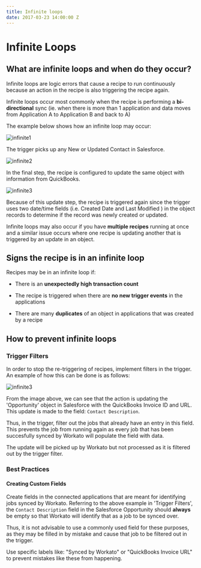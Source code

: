 ```yaml
---
title: Infinite loops
date: 2017-03-23 14:00:00 Z
---
```


# Infinite Loops

## What are infinite loops and when do they occur? 
Infinite loops are logic errors that cause a recipe to run continuously because an action in the recipe is also triggering the recipe again.

Infinite loops occur most commonly when the recipe is performing a **bi-directional** sync (ie. when there is more than 1 application and data moves from Application A to Application B and back to A) 

The example below shows how an infinite loop may occur: 

![infinite1](~@img/infinite-loops/infinite1.jpg)

The trigger picks up any New or Updated Contact in Salesforce. 

![infinite2](~@img/infinite-loops/infinite2.jpg)

In the final step, the recipe is configured to update the same object with information from QuickBooks.

![infinite3](~@img/infinite-loops/infinite3.jpg)

Because of this update step, the recipe is triggered again since the trigger uses two date/time fields (i.e. Created Date and Last Modified ) in the object records to determine if the record was newly created or updated.

Infinite loops may also occur if you have **multiple recipes** running at once and a similar issue occurs where one recipe is updating another that is triggered by an update in an object.

## Signs the recipe is in an infinite loop

Recipes may be in an infinite loop if:

  * There is an **unexpectedly high transaction count** 
  
  * The recipe is triggered when there are **no new trigger events** in the applications
  
  * There are many **duplicates** of an object in applications that was created by a recipe

## How to prevent infinite loops

### Trigger Filters
In order to stop the re-triggering of recipes, implement filters in the trigger. An example of how this can be done is as follows:

![infinite3](~@img/infinite-loops/infinite3.jpg)

From the image above, we can see that the action is updating the 'Opportunity' object in Salesforce with the QuickBooks Invoice ID and URL. This update is made to the field: `Contact Description`. 

Thus, in the trigger, filter out the jobs that already have an entry in this field. This prevents the job from running again as every job that has been succesfully synced by Workato will populate the field with data. 

The update will be picked up by Workato but not processed as it is filtered out by the trigger filter.


### Best Practices

#### Creating Custom Fields
Create fields in the connected applications that are meant for identifying jobs synced by Workato. Referring to the above example in 'Trigger Filters', the `Contact Description` field in the Salesforce Opportunity should **always** be empty so that Workato will identify that as a job to be synced over.

Thus, it is not advisable to use a commonly used field for these purposes, as they may be filled in by mistake and cause that job to be filtered out in the trigger. 

Use specific labels like: "Synced by Workato" or "QuickBooks Invoice URL" to prevent mistakes like these from happening.
